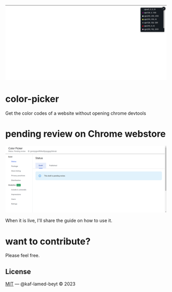 ![color picker showing list of color codes in rgba format](/img/colors-detected.png)

# color-picker

Get the color codes of a website without opening chrome devtools

# pending review on Chrome webstore

![pending status of color picker on my chrome webstore dashboard](/img/pending.png)

When it is live, I'll share the guide on how to use it.

# want to contribute?

Please feel free.

## License

[MIT](LICENSE) &mdash; @kaf-lamed-beyt &copy; 2023
